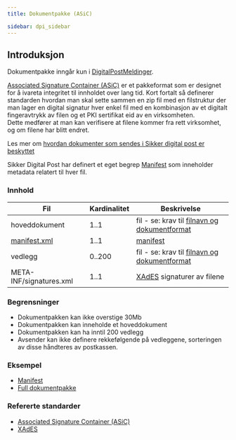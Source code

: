 ```yaml
---
title: Dokumentpakke (ASiC)  

sidebar: dpi_sidebar
---
```


## Introduksjon

Dokumentpakke inngår kun i
[DigitalPostMeldinger]({{site.baseurl}}/resources/begrep/sikkerDigitalPost/forretningslag/DigitalpostMelding.png).

[Associated Signature Container
(ASiC)](http://www.etsi.org/deliver/etsi_ts/102900_102999/102918/01.03.01_60/ts_102918v010301p.pdf)
er et pakkeformat som er designet for å ivareta integritet til innholdet
over lang tid. Kort fortalt så definerer standarden hvordan man skal
sette sammen en zip fil med en filstruktur der man lager en digital
signatur hver enkel fil med en kombinasjon av et digitalt fingeravtrykk
av filen og et PKI sertifikat eid av en virksomheten.  
Dette medfører at man kan verifisere at filene kommer fra rett
virksomhet, og om filene har blitt endret.

Les mer om [hvordan dokumenter som sendes i Sikker digital post er
beskyttet](sikkerhet_index.html)

Sikker Digital Post har definert et eget begrep [Manifest]({{site.baseurl}}/resources/begrep/sikkerDigitalPost/forretningslag/Dokumentpakke/Manifest) som
inneholder metadata relatert til hver fil.

### Innhold

| Fil                      | Kardinalitet | Beskrivelse                                                                                                                      |
| ------------------------ | ------------ | -------------------------------------------------------------------------------------------------------------------------------- |
| hoveddokument            | 1..1         | fil - se: krav til [filnavn og dokumentformat]({{site.baseurl}}/resources/begrep/sikkerDigitalPost/forretningslag/Dokumentformat/index)                                                               |
| [manifest.xml]({{site.baseurl}}/resources/begrep/sikkerDigitalPost/forretningslag/Dokumentpakke/Manifest) | 1..1         | [manifest]({{site.baseurl}}/resources/begrep/sikkerDigitalPost/forretningslag/Dokumentpakke/Manifest)                                                                                                             |
| vedlegg                  | 0..200       | fil - se: krav til [filnavn og dokumentformat]({{site.baseurl}}/resources/begrep/sikkerDigitalPost/forretningslag/Dokumentformat/index)                                                               |
| META-INF/signatures.xml  | 1..1         | [XAdES](http://www.etsi.org/deliver/etsi_ts%5C101900_101999%5C101903%5C01.04.02_60%5Cts_101903v010402p.pdf) signaturer av filene |

### Begrensninger

  - Dokumentpakken kan ikke overstige 30Mb
  - Dokumentpakken kan inneholde et hoveddokument
  - Dokumentpakken kan ha inntil 200 vedlegg
  - Avsender kan ikke definere rekkefølgende på vedleggene, sorteringen
    av disse håndteres av postkassen.

### Eksempel

  - [Manifest]({{site.baseurl}}/resources/begrep/sikkerDigitalPost/eksempler/sdpManifest.xml)
  - [Full dokumentpakke]({{site.baseurl}}/resources/begrep/sikkerDigitalPost/eksempler/post.asice.zip)

### Refererte standarder

  - [Associated Signature Container
    (ASiC)](http://www.etsi.org/deliver/etsi_ts/102900_102999/102918/01.03.01_60/ts_102918v010301p.pdf)
  - [XAdES](http://www.etsi.org/deliver/etsi_ts%5C101900_101999%5C101903%5C01.04.02_60%5Cts_101903v010402p.pdf)
